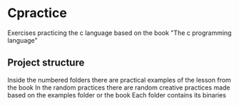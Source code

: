 # Cpractice
Exercises practicing the c language based on the book "The c programming language"

## Project structure

Inside the numbered folders there are practical examples of the lesson from the book
In the random practices there are random creative practices made based on the examples folder or the book
Each folder contains its binaries  

